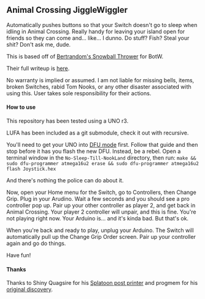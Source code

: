 ## Animal Crossing JiggleWiggler

Automatically pushes buttons so that your Switch doesn't go to sleep when idling in Animal Crossing. Really handy for leaving your island open for friends so they can come and... like... I dunno. Do stuff? Fish? Steal your shit? Don't ask me, dude.

This is based off of [Bertrandom's Snowball Thrower](https://github.com/bertrandom/snowball-thrower) for BotW.

Their full writeup is [here](https://medium.com/@bertrandom/automating-zelda-3b37127e24c8).

No warranty is implied or assumed. I am not liable for missing bells, items, broken Switches, rabid Tom Nooks, or any other disaster associated with using this. User takes sole responsibility for their actions.

#### How to use

This repository has been tested using a UNO r3.

LUFA has been included as a git submodule, check it out with recursive.

You'll need to get your UNO into [DFU mode](https://www.arduino.cc/en/Hacking/DFUProgramming8U2) first. Follow that guide and then stop before it has you flash the new DFU. Instead, be a rebel. Open a terminal window in the `No-Sleep-Till-NookLand` directory, then run:
`make && sudo dfu-programmer atmega16u2 erase && sudo dfu-programmer atmega16u2 flash Joystick.hex`

And there's nothing the police can do about it.

Now, open your Home menu for the Switch, go to Controllers, then Change Grip. Plug in your Arudino. Wait a few seconds and you should see a pro controller pop up. Pair up your other controller as player 2, and get back in Animal Crossing. Your player 2 controller will unpair, and this is fine. You're not playing right now. Your Arduino is... and it's kinda bad. But that's ok.

When you're back and ready to play, unplug your Arduino. The Switch will automatically pull up the Change Grip Order screen. Pair up your controller again and go do things.

Have fun!

#### Thanks

Thanks to Shiny Quagsire for his [Splatoon post printer](https://github.com/shinyquagsire23/Switch-Fightstick) and progmem for his [original discovery](https://github.com/progmem/Switch-Fightstick).
